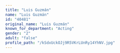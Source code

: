 ```yaml
---
title: "Luis Guzmán"
name: "Luis Guzmán"
id: "40481"
original_name: "Luis Guzmán"
known_for_department: "Acting"
gender: "2"
adult: "false"
profile_path: "/kSdxUckOJj9R5VKrLUnRy14YhNV.jpg"
---
```


